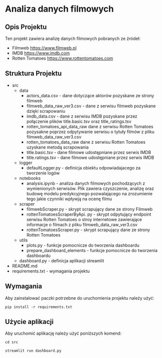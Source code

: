 # Analiza danych filmowych

## Opis Projektu 
Ten projekt zawiera analizę danych filmowych pobranych ze źródeł:

- Filmweb https://www.filmweb.pl
- IMDB https://www.imdb.com
- Rotten Tomatoes https://www.rottentomatoes.com

## Struktura Projektu
- src 
  - data 
    - actors_data.csv - dane dotyczące aktorów pozyskane ze strony filmweb
    - filmweb_data_raw_ver3.csv - dane z serwisu filmweb pozyskane dzięki scrapowaniu
    - imdb_data.csv - dane z serwisu IMDB pozyskane przez połączenie plików title.basic.tsv oraz title_ratings.tsv
    - rotten_tomatoes_api_data_raw dane z serwisu Rotten Tomatoes pozysakne poprzez odpytywanie serwisu o tytuły filmów z pliku filmweb_data_raw_ver3.csv
    - rotten_tomatoes_data_raw dane z serwisu Rotten Tomatoes uzyskane metodą scrapowania
    - title.basic.tsv - dane filmowe udostępniane przez serwis IMDB
    - title.ratings.tsv - dane filmowe udostępniane przez serwis IMDB
  - logger 
    - defaultLogger.py - definicja obiektu odpowiadajacego za tworzenie logów
  - notebooks
    - analysis.ipynb - analiza danych filmowych pochodzących z wymienionych serwisów. Plik zawiera czyszczenie, analizę oraz budowę modelu predykcyjnego pozwalającego na zrozumienie tego jakie czynniki wpływją na ocenę filmu
  - scraper
    - filmwebScraper.py - skrypt scrapujący dane ze strony Filmweb
    - rottenTomatoesScraperByApi. py - skrypt odpytujący endpoint serwisu Rotten Tomatoes o stroy internetowe zawierające informacje o filmach z pliku filmweb_data_raw_ver3.csv
    - rottenTomatoesScraper.py - skrypt scrapujący dane ze strony Rotten Tomatoes
  - utils
    - plots.py - funkcje pomocnicze do tworzenia dashboardu
    - prepare_dashboard_elements - funkcje pomocnicze do tworzenia dashboardu
  - dashboard.py - definicja aplikacji streamlit
- README.md
- requirements.txt - wymagania projektu

## Wymagania 
Aby zainstalować paczki potrzebne do uruchomienia projektu należy użyć:

`pip install -r requirements.txt`

## Użycie aplikacji
Aby uruchomić aplikację należy użyć poniższych komend:

`cd src`

`streamlit run dashboard.py`
    

